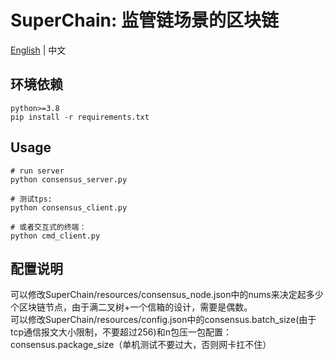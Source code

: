 # SuperChain: 监管链场景的区块链
[English](README_en.md) | 中文
## 环境依赖
```
python>=3.8
pip install -r requirements.txt
```
## Usage
```
# run server
python consensus_server.py

# 测试tps:
python consensus_client.py

# 或者交互式的终端：
python cmd_client.py
```

## 配置说明

可以修改SuperChain/resources/consensus_node.json中的nums来决定起多少个区块链节点，由于满二叉树+一个信箱的设计，需要是偶数。  
可以修改SuperChain/resources/config.json中的consensus.batch_size(由于tcp通信报文大小限制，不要超过256)和n包压一包配置：consensus.package_size（单机测试不要过大，否则网卡扛不住）  